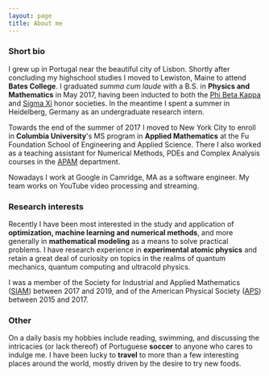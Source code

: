 ```yaml
---
layout: page
title: About me
---
```


### Short bio

I grew up in Portugal near the beautiful city of Lisbon. Shortly after concluding my highschool studies I moved to Lewiston, Maine to attend **Bates College**. I graduated *summa cum laude* with a B.S. in **Physics and Mathematics** in May 2017, having been inducted to both the [Phi Beta Kappa](https://www.pbk.org/ "The Phi Beta Kappa Society webpage") and [Sigma Xi](https://www.sigmaxi.org/ "Sigma Xi webpage") honor societies. In the meantime I spent a summer in Heidelberg, Germany as an undergraduate research intern.

Towards the end of the summer of 2017 I moved to New York City to enroll in **Columbia University**'s MS program in **Applied Mathematics** at the Fu Foundation School of Engineering and Applied Science. There I also worked as a teaching assistant for Numerical Methods, PDEs and Complex Analysis courses in the [APAM](http://apam.columbia.edu/ "APAM department webpage") department.

Nowadays I work at Google in Camridge, MA as a software engineer. My team works on YouTube video processing and streaming.

### Research interests

Recently I have been most interested in the study and application of **optimization, machine learning and numerical methods**, and more generally in **mathematical modeling** as a means to solve practical problems. I have research experience in **experimental atomic physics** and retain a great deal of curiosity on topics in the realms of quantum mechanics, quantum computing and ultracold physics. 

I was a member of the Society for Industrial and Applied Mathematics ([SIAM](https://www.siam.org/ "SIAM webpage")) between 2017 and 2019, and of the American Physical Society ([APS](https://www.aps.org/ "APS webpage")) between 2015 and 2017.

### Other

On a daily basis my hobbies include reading, swimming, and discussing the intricacies (or lack thereof) of Portuguese **soccer** to anyone who cares to indulge me. I have been lucky to **travel** to more than a few interesting places around the world, mostly driven by the desire to try new foods.
